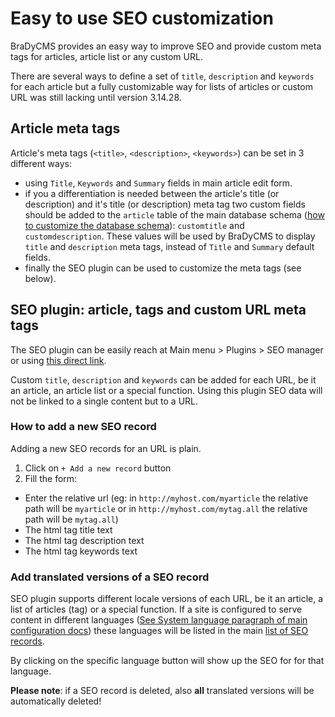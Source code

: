 # Easy to use SEO customization

BraDyCMS provides an easy way to improve SEO and provide custom meta tags for
articles, article list or any custom URL.

There are several ways to define a set of `title`, `description` and `keywords`
for each article but a fully customizable way for lists of articles or custom
URL was still lacking until version 3.14.28.

## Article meta tags
Article's meta tags (`<title>`, `<description>`, `<keywords>`) can be set in 3
different ways:

- using `Title`, `Keywords` and `Summary` fields in main article edit form.
- if you a differentiation is needed between the article's title (or
description) and it's title (or description) meta tag two custom fields should
be added to the `article` table of the main database schema
([how to customize the database schema](customfields.md)):
`customtitle` and `customdescription`. These values will be used by BraDyCMS
to display `title` and `description` meta tags, instead of `Title` and `Summary`
default fields.
- finally the SEO plugin can be used to customize the meta tags (see below).

## SEO plugin: article, tags and custom URL meta tags
The SEO plugin can be easily reach at
    Main menu > Plugins > SEO manager
or using [this direct link](#seo/all).

Custom `title`, `description` and `keywords` can be added for each URL, be it
an article, an article list or a special function. Using this plugin SEO data
will not be linked to a single content but to a URL.


### How to add a new SEO record
Adding a new SEO records for an URL is plain.
1. Click on `+ Add a new record` button
2. Fill the form:
  - Enter the relative url (eg: in `http://myhost.com/myarticle` the relative
  path will be `myarticle` or in `http://myhost.com/mytag.all` the relative path
  will be `mytag.all`)
  - The html tag title text
  - The html tag description text
  - The html tag keywords text

### Add translated versions of a SEO record
SEO plugin supports different locale versions of each URL, be it an article, a
list of articles (tag) or a special function.
If a site is configured to serve content in different languages
([See System language paragraph of main configuration docs](customfields.md))
these languages will be listed in the main [list of SEO records](#seo/all).

By clicking on the specific language button will show up the SEO for for that language.

<p class="text-danger"><strong>Please note</strong>: if a SEO record is deleted,
also <strong>all</strong> translated versions will be automatically deleted!</p>
